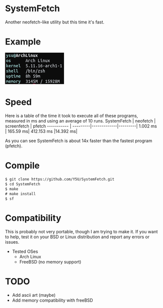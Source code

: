 # SystemFetch
Another neofetch-like utility but this time it's fast.

# Example
  ![example](https://raw.githubusercontent.com/Y5U/SystemFetch/main/example.png)

# Speed
Here is a table of the time it took to execute all of these programs, measured in ms and using an average of 10 runs.
SystemFetch | neofetch | screenfetch | pfetch
----------- | ---------|-------------|---------|
1.002 ms    | 165.59 ms| 412.153 ms  |14.392 ms|

As you can see SystemFetch is about 14x faster than the fastest program (pfetch).

  
# Compile
```
$ git clone https://github.com/Y5U/SystemFetch.git
$ cd SystemFetch
$ make
# make install
$ sf
```

# Compatibility
This is probably not very portable, though I am trying to make it. If you want to help, test it on your BSD or Linux distribution and report any errors or issues.
* Tested OSes
  + Arch Linux
  + FreeBSD (no memory support)

# TODO
* Add ascii art (maybe)
* Add memory compatibility with freeBSD
